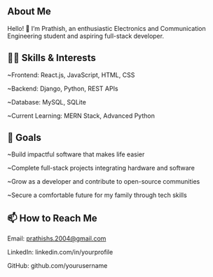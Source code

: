 About Me
---
Hello! 👋 I’m Prathish, an enthusiastic Electronics and Communication Engineering student and aspiring full-stack developer.

👨‍💻 Skills & Interests
---

 ~Frontend: React.js, JavaScript, HTML, CSS

 ~Backend: Django, Python, REST APIs

 ~Database: MySQL, SQLite

 ~Current Learning: MERN Stack, Advanced Python

🎯 Goals
---

 ~Build impactful software that makes life easier

 ~Complete full-stack projects integrating hardware and software

 ~Grow as a developer and contribute to open-source communities

 ~Secure a comfortable future for my family through tech skills

📫 How to Reach Me
---

Email: prathishs.2004@gmail.com

LinkedIn: linkedin.com/in/yourprofile

GitHub: github.com/yourusername


